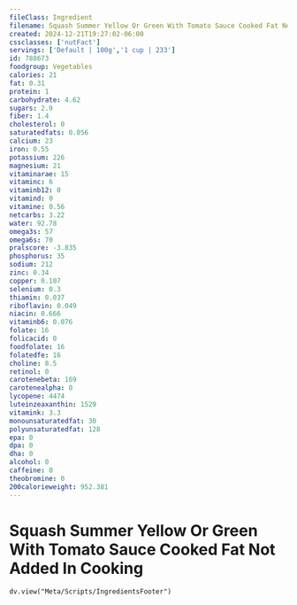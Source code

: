 ```yaml
---
fileClass: Ingredient
filename: Squash Summer Yellow Or Green With Tomato Sauce Cooked Fat Not Added In Cooking
created: 2024-12-21T19:27:02-06:00
cssclasses: ['nutFact']
servings: ['Default | 100g','1 cup | 233']
id: 788673
foodgroup: Vegetables
calories: 21
fat: 0.31
protein: 1
carbohydrate: 4.62
sugars: 2.9
fiber: 1.4
cholesterol: 0
saturatedfats: 0.056
calcium: 23
iron: 0.55
potassium: 226
magnesium: 21
vitaminarae: 15
vitaminc: 6
vitaminb12: 0
vitamind: 0
vitamine: 0.56
netcarbs: 3.22
water: 92.78
omega3s: 57
omega6s: 70
pralscore: -3.835
phosphorus: 35
sodium: 212
zinc: 0.34
copper: 0.107
selenium: 0.3
thiamin: 0.037
riboflavin: 0.049
niacin: 0.666
vitaminb6: 0.076
folate: 16
folicacid: 0
foodfolate: 16
folatedfe: 16
choline: 8.5
retinol: 0
carotenebeta: 169
carotenealpha: 0
lycopene: 4474
luteinzeaxanthin: 1529
vitamink: 3.3
monounsaturatedfat: 30
polyunsaturatedfat: 128
epa: 0
dpa: 0
dha: 0
alcohol: 0
caffeine: 0
theobromine: 0
200calorieweight: 952.381
---
```


# Squash Summer Yellow Or Green With Tomato Sauce Cooked Fat Not Added In Cooking

```dataviewjs
dv.view("Meta/Scripts/IngredientsFooter")
```